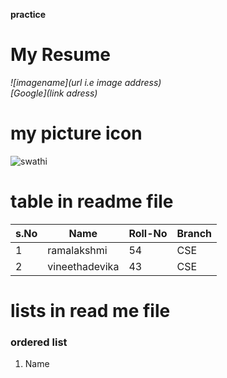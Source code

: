  **practice**
# My Resume
*![imagename](url i.e image address)*<br>
*[Google](link adress)*
# my picture icon
![swathi](https://encrypted-tbn0.gstatic.com/images?q=tbn:ANd9GcQMy_O1YoleFR0F3oR3SI_EDK5dIHerDoLAZQ&usqp=CAU)
# table in readme file
|s.No|Name|Roll-No|Branch|
|----|----|-------|------|
|1|ramalakshmi|54|CSE|
|2|vineethadevika|43|CSE|
# lists in read me file
### ordered list
1. Name
